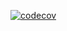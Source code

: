 [![codecov](https://codecov.io/gh/thomasrockhu-codecov/meow/branch/main/graph/badge.svg?token=LFre2qvRpL)](https://codecov.io/gh/thomasrockhu-codecov/meow)
